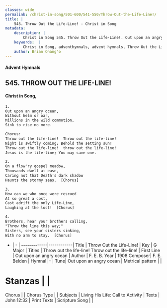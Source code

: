 ```yaml
---
classes: wide
permalink: /christ-in-song/501-600/541-550/Throw-Out-the-Life-Line!/
title: |
    545. Throw Out the Life-Line! - Christ in Song
metadata:
    description: |
        Christ in Song 545. Throw Out the Life-Line!. Out upon an angry ocean, Without helm or oar, Millions in the wild commotion, Sink to rise no more. Chorus: Throw out the life-line!  Throw out the life-line! Night is swiftly coming; Behold the setting sun! Throw out the life-line!  throw out the life-line! Jesus is the life-line; You may save one.
    keywords:  |
        Christ in Song, adventhymnals, advent hymnals, Throw Out the Life-Line!, Out upon an angry ocean. Throw out the life-line!  Throw out the life-line!
    author: Brian Onang'o
---
```


#### Advent Hymnals
## 545. THROW OUT THE LIFE-LINE!
####  Christ in Song,

```txt
1.
Out upon an angry ocean,
Without helm or oar,
Millions in the wild commotion,
Sink to rise no more.

Chorus:
Throw out the life-line!  Throw out the life-line!
Night is swiftly coming; Behold the setting sun!
Throw out the life-line!  throw out the life-line!
Jesus is the life-line; You may save one.

2.
On a flow'ry gospel meadow,
Thousands dwell at ease,
Caring not that Death's dark shadow
Haunts the stormy seas.  [Chorus]

3.
How can we who once were rescued
At so great a cost,
Cast adrift the only Life-Line,
Laughing at the lost!  [Chorus]

4.
Brothers, hear your brothers calling,
"Throw the line this way;"
Sisters, see your sisters sinking,
With no arm to stay.  [Chorus]

```

- |   -  |
-------------|------------|
Title | Throw Out the Life-Line! |
Key | G Major |
Titles | Throw out the life-line!  Throw out the life-line! |
First Line | Out upon an angry ocean |
Author | F. E. B.
Year | 1908
Composer| F. E. Belden |
Hymnal|  - |
Tune| Out upon an angry ocean |
Metrical pattern | |
# Stanzas |  |
Chorus |  |
Chorus Type |  |
Subjects | Living His Life: Call to Activity |
Texts | John 12:32 |
Print Texts | 
Scripture Song |  |
    
